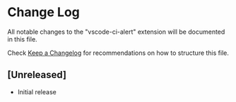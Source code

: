 # Change Log

All notable changes to the "vscode-ci-alert" extension will be documented in this file.

Check [Keep a Changelog](http://keepachangelog.com/) for recommendations on how to structure this file.

## [Unreleased]

- Initial release